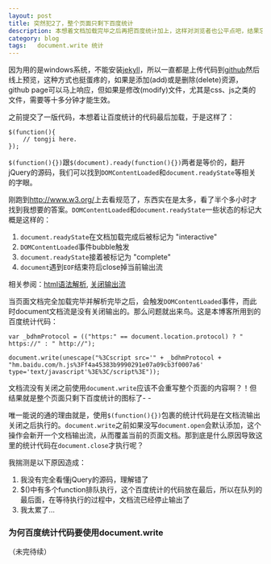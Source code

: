 ```yaml
---
layout: post
title: 突然犯2了，整个页面只剩下百度统计
description: 本想着文档加载完毕之后再把百度统计加上，这样对浏览者也公平点吧，结果忘了document流已经关闭了，而百度统计里头有一个二货document.write，哎...
category: blog
tags:   document.write 统计
---
```


因为用的是windows系统，不能安装[jekyll][1]，所以一直都是上传代码到[github][2]然后线上预览，这种方式也挺蛋疼的，如果是添加(add)或是删除(delete)资源，github page可以马上响应，但如果是修改(modify)文件，尤其是css、js之类的文件，需要等十多分钟才能生效。

之前提交了一版代码，本想着让百度统计的代码最后加载，于是这样了：

	$(function(){
		// tongji here.
	});

`$(function(){})`跟`$(document).ready(function(){})`两者是等价的，翻开jQuery的源码，我们可以找到`DOMContentLoaded`和`document.readyState`等相关的字眼。

刚跑到<http://www.w3.org/>上去看规范了，东西实在是太多，看了半个多小时才找到我想要的答案。`DOMContentLoaded`和`document.readyState`一些状态的标记大概是这样的：
	
1. `document.readyState`在文档加载完成后被标记为 "interactive"
2. `DOMContentLoaded`事件bubble触发
3. `document.readyState`接着被标记为 "complete"
4. `document`遇到`EOF`结束符后close掉当前输出流

相关参阅：[html语法解析][3],  [关闭输出流][4]


当页面文档完全加载完毕并解析完毕之后，会触发`DOMContentLoaded`事件，而此时document文档流是没有关闭输出的。那么问题就出来鸟。这是本博客所用到的百度统计代码：

	var _bdhmProtocol = (("https:" == document.location.protocol) ? " https://" : " http://");
	
	document.write(unescape("%3Cscript src='" + _bdhmProtocol + 
	"hm.baidu.com/h.js%3Ff4a45383b9990291e07a09cb3f0007a6' type='text/javascript'%3E%3C/script%3E"));

文档流没有关闭之前使用`document.write`应该不会重写整个页面的内容啊？！但结果就是整个页面只剩下百度统计的图标了- -

唯一能说的通的理由就是，使用`$(function(){})`包裹的统计代码是在文档流输出关闭之后执行的。`document.write`之前如果没写`document.open`会默认添加，这个操作会新开一个文档输出流，从而覆盖当前的页面文档。那到底是什么原因导致这里的统计代码在`document.close`才执行呢？

我揣测是以下原因造成：

1. 我没有完全看懂jQuery的源码，理解错了
2. $()中有多个function排队执行，这个百度统计的代码放在最后，所以在队列的最后面，在等待执行的过程中，文档流已经停止输出了
3. 我太累了...




### 为何百度统计代码要使用document.write

（未完待续）



[1]: http://jekyllrb.com "jekyll"
[2]: http://barretlee.github.com/barretlee.github.io "Barret Lee's github"
[3]: http://www.w3.org/TR/html5/syntax.html#the-end  "HTML语法解析"
[4]: http://www.w3.org/TR/html5/dom.html#closing-the-input-stream "document.close()"